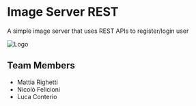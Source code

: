 # Image Server REST
A simple image server that uses REST APIs to register/login user

![Logo](https://grokonez.com/wp-content/uploads/2018/12/vue.js-nodejs-restapi-sequelize-mysql-feature-image.png)

## Team Members
- Mattia Righetti
- Nicolò Felicioni
- Luca Conterio